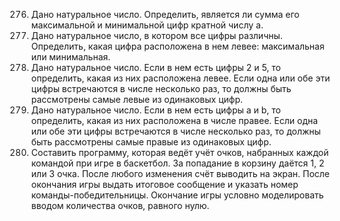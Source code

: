276) Дано натуральное число. Определить, является ли сумма его максимальной и минимальной цифр кратной числу а.
277) Дано натуральное число, в котором все цифры различны. Определить, какая цифра расположена в нем левее: максимальная или минимальная.
278) Дано натуральное число. Если в нем есть цифры 2 и 5, то определить, какая из них расположена левее. Если одна или обе эти цифры встречаются в числе несколько раз, то должны 
     быть рассмотрены самые левые из одинаковых цифр.
279) Дано натуральное число. Если в нем есть цифры а и b, то определить, какая из них расположена в числе правее. Если одна или обе эти цифры встречаются в числе несколько раз, то 
     должны быть рассмотрены самые правые из одинаковых цифр.
280) Составить программу, которая ведёт учёт очков, набранных каждой командой при игре в баскетбол. За попадание в корзину даётся 1, 2 или 3 очка. После любого изменения счёт 
     выводить на экран. После окончания игры выдать итоговое сообщение и указать номер команды-победительницы. Окончание игры условно моделировать вводом количества очков, равного нулю.
